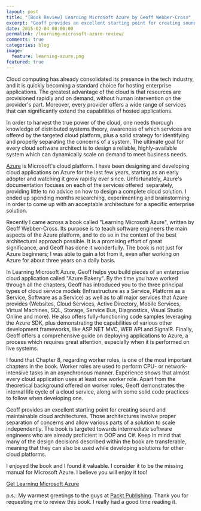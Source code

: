 ```yaml
---
layout: post
title: "[Book Review] Learning Microsoft Azure by Geoff Webber-Cross"
excerpt: "Geoff provides an excellent starting point for creating sound and maintainable cloud architectures."
date: 2015-02-04 00:00:00
permalink: /learning-microsoft-azure-review/
comments: true
categories: blog
image:
  feature: learning-azure.png
featured: true
---
```


Cloud computing has already consolidated its presence in the tech industry, and it is quickly becoming a standard choice for hosting enterprise applications. The greatest advantage of the cloud is that resources are provisioned rapidly and on demand, without human intervention on the provider's part. Moreover, every provider offers a wide range of services that can significantly extend the capabilities of hosted applications.

In order to harvest the true power of the cloud, one needs thorough knowledge of distributed systems theory, awareness of which services are offered by the targeted cloud platform, plus a solid strategy for identifying and properly separating the concerns of a system. The ultimate goal for every cloud software architect is to design a reliable, highly-available system which can dynamically scale on demand to meet business needs.

<a href="http://azure.microsoft.com/" target="_blank">Azure</a> is Microsoft's cloud platform. I have been designing and developing cloud applications on Azure for the last few years, starting as an early adopter and watching it grow rapidly ever since. Unfortunately, Azure's documentation focuses on each of the services offered  separately, providing little to no advice on how to design a complete cloud solution. I ended up spending months researching, experimenting and brainstorming in order to come up with an acceptable architecture for a specific enterprise solution.

Recently I came across a book called "Learning Microsoft Azure", written by Geoff Webber-Cross. Its purpose is to teach software engineers the main aspects of the Azure platform, and to do so in the context of the best architectural approach possible. It is a promising effort of great significance, and Geoff has done it wonderfully. The book is not just for Azure beginners; I was able to gain a lot from it, even after working on Azure for about three years on a daily basis.

In Learning Microsoft Azure, Geoff helps you build pieces of an enterprise cloud application called "Azure Bakery". By the time you have worked through all the chapters, Geoff has introduced you to the three principal types of cloud service models (Infrastructure as a Service, Platform as a Service, Software as a Service) as well as to all major services that Azure provides (Websites, Cloud Services, Active Directory, Mobile Services, Virtual Machines, SQL, Storage, Service Bus, Diagnostics, Visual Studio Online and more). He also offers fully-functioning code samples leveraging the Azure SDK, plus demonstrating the capabilities of various other development frameworks, like ASP.NET MVC, WEB API and SignalR. Finally, Geoff offers a comprehensive guide on deploying applications to Azure, a process which requires great attention, especially when it is performed on live systems.

I found that Chapter 8, regarding worker roles, is one of the most important chapters in the book. Worker roles are used to perform CPU- or network-intensive tasks in an asynchronous manner. Experience shows that almost every cloud application uses at least one worker role. Apart from the theoretical background offered on worker roles, Geoff demonstrates the internal life cycle of a cloud service, along with some solid code practices to follow when developing one.

Geoff provides an excellent starting point for creating sound and maintainable cloud architectures. Those architectures involve proper separation of concerns and allow various parts of a solution to scale independently. The book is targeted towards intermediate software engineers who are already proficient in OOP and C#. Keep in mind that many of the design decisions described within the book are transferable, meaning that they can also be used while developing solutions for other cloud platforms.

I enjoyed the book and I found it valuable. I consider it to be the missing manual for Microsoft Azure. I believe you will enjoy it too!

<a href="http://geni.us/learnazure" target="_blank" class="btn btn-warning">Get Learning Microsoft Azure</a>

p.s.: My warmest greetings to the guys at <a href="http://packtpub.com/" target="_blank">Packt Publishing</a>. Thank you for requesting me to review this book. I really had a good time reading it.